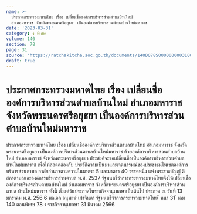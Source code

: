 ```yaml
---
name: >-
  ประกาศกระทรวงมหาดไทย เรื่อง เปลี่ยนชื่อองค์การบริหารส่วนตำบลบ้านใหม่
  อำเภอมหาราช จังหวัดพระนครศรีอยุธยา เป็นองค์การบริหารส่วนตำบลบ้านใหม่มหาราช
date: '2023-03-31'
category: ง พิเศษ
volume: 140
section: 78
page: 31
source: 'https://ratchakitcha.soc.go.th/documents/140D078S0000000003100.pdf'
draft: true
---
```


# ประกาศกระทรวงมหาดไทย เรื่อง เปลี่ยนชื่อองค์การบริหารส่วนตำบลบ้านใหม่ อำเภอมหาราช จังหวัดพระนครศรีอยุธยา เป็นองค์การบริหารส่วนตำบลบ้านใหม่มหาราช

ประกาศกระทรวงมหาดไทย เรื่อง เปลี่ยนชื่อองค์การบริหารส่วนตาบลบ้านใหม่ อำเภอมหาราช จังหวัดพระนครศรีอยุธยา เป็นองค์การบริหารส่วนตาบลบ้านใหม่มหาราช ด้วยองค์การบริหารส่วนตำบลบ้านใหม่ อำเภอมหาราช จังหวัดพระนครศรีอยุธยา ประสงค์จะขอเปลี่ยนชื่อเป็นองค์การบริหารส่วนตำบลบ้านใหม่มหาราช เพื่อให้สอดคล้องกับ ประวัติความเป็นมาและเจตนารมณ์ของประชาชนในเขตองค์การบริหารส่วนตาบล อาศัยอำนาจตามความในมาตรา 5 และมาตรา 40 วรรคหนึ่ง แห่งพระราชบัญญั ติ สภาตาบลและองค์การบริหารส่วนตาบล พ.ศ. 2537 รัฐมนตรีว่าการกระทรวงมหาดไทยจึงให้เปลี่ยนชื่อ องค์การบริหารส่วนตาบลบ้านใหม่ อำเภอมหาราช จังหวัดพระนครศรีอยุธยา เป็นองค์การบริหารส่วนตาบล บ้านใหม่มหาราช ทั้งนี้ ตั้งแต่วันประกาศในราชกิจจานุเบกษาเป็นต้นไป ประกาศ ณ วันที่ 13 มกราคม พ.ศ. 256 6 พลเอก อนุพงษ์ เผ่าจินดา รัฐมนตรีว่าการกระทรวงมหาดไทย ้ หนา 31 ่ เลม 140 ตอนพิเศษ 78 ง ราชกิจจานุเบกษา 31 มีนาคม 2566
